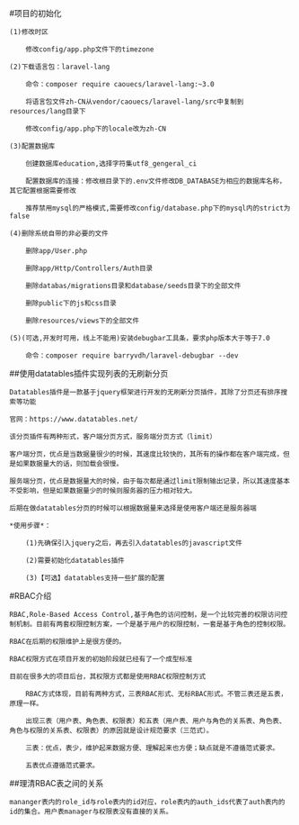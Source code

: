 #项目的初始化
    
    (1)修改时区

        修改config/app.php文件下的timezone

    (2)下载语言包：laravel-lang

        命令：composer require caouecs/laravel-lang:~3.0

        将语言包文件zh-CN从vendor/caouecs/laravel-lang/src中复制到resources/lang目录下

        修改config/app.php下的locale改为zh-CN

    (3)配置数据库

        创建数据库education,选择字符集utf8_gengeral_ci

        配置数据库的连接：修改根目录下的.env文件修改DB_DATABASE为相应的数据库名称，其它配置根据需要修改

        推荐禁用mysql的严格模式,需要修改config/database.php下的mysql内的strict为false

    (4)删除系统自带的非必要的文件

        删除app/User.php

        删除app/Http/Controllers/Auth目录

        删除databas/migrations目录和database/seeds目录下的全部文件

        删除public下的js和css目录

        删除resources/views下的全部文件

    (5)(可选,开发时可用，线上不能用)安装debugbar工具条，要求php版本大于等于7.0

        命令：composer require barryvdh/laravel-debugbar --dev

##使用datatables插件实现列表的无刷新分页

    Datatables插件是一款基于jquery框架进行开发的无刷新分页插件，其除了分页还有排序搜索等功能

    官网：https://www.datatables.net/

    该分页插件有两种形式，客户端分页方式，服务端分页方式（limit）

    客户端分页，优点是当数据量很少的时候，其速度比较快的，其所有的操作都在客户端完成，但是如果数据量大的话，则加载会很慢。

    服务端分页，优点是数据量大的时候，由于每次都是通过limit限制输出记录，所以其速度基本不受影响，但是如果数据量少的时候则服务器的压力相对较大。

    后期在做datatables分页的时候可以根据数据量来选择是使用客户端还是服务器端   

    *使用步骤*：

        (1)先确保引入jquery之后，再去引入datatables的javascript文件

        (2)需要初始化datatables插件

        (3)【可选】datatables支持一些扩展的配置

#RBAC介绍

    RBAC,Role-Based Access Control,基于角色的访问控制，是一个比较完善的权限访问控制机制。目前有两套权限控制方案，一个是基于用户的权限控制，一套是基于角色的控制权限。

    RBAC在后期的权限维护上是很方便的。

    RBAC权限方式在项目开发的初始阶段就已经有了一个成型标准

    目前在很多大的项目后台，其权限方式都是使用RBAC权限控制方式 

        RBAC方式体现，目前有两种方式，三表RBAC形式、无标RBAC形式。不管三表还是五表，原理一样。

        出现三表（用户表、角色表、权限表）和五表（用户表、用户与角色的关系表、角色表、角色与权限的关系表、权限表）的原因就是设计规范要求（三范式）。

        三表：优点，表少，维护起来数据方便、理解起来也方便；缺点就是不遵循范式要求。

        五表优点遵循范式要求。

##理清RBAC表之间的关系
    
    mananger表内的role_id与role表内的id对应，role表内的auth_ids代表了auth表内的id的集合。用户表manager与权限表没有直接的关系。
